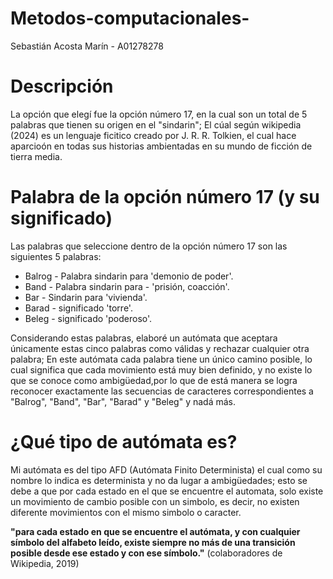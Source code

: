 # Metodos-computacionales-
Sebastián Acosta Marín - A01278278

# Descripción 
La opción que elegí fue la opción número 17, en la cual son un total de 5 palabras que tienen su origen en el "sindarin"; El cúal según wikipedia (2024) es un lenguaje ficitico creado por J. R. R. Tolkien, el cual hace aparcioón en todas sus historias ambientadas en su mundo de ficción de tierra media.

# Palabra de la opción número 17 (y su significado)
Las palabras que seleccione dentro de la opción número 17 son las siguientes 5 palabras:
- Balrog - Palabra sindarin para 'demonio de poder'.
- Band - Palabra sindarin para - 'prisión, coacción'.
- Bar - Sindarin para 'vivienda'.
- Barad - significado 'torre'.
- Beleg - significado 'poderoso'.

Considerando estas palabras, elaboré un autómata que aceptara únicamente estas cinco palabras como válidas y rechazar cualquier otra palabra; En este autómata cada palabra tiene un único camino posible, lo cual significa que cada movimiento está muy bien definido, y no existe lo que se conoce como ambigüedad,por lo que de está manera se logra reconocer exactamente las secuencias de caracteres correspondientes a "Balrog", "Band", "Bar", "Barad" y "Beleg" y nadá más.

# ¿Qué tipo de autómata es? 

Mi autómata es del tipo AFD (Autómata Finito Determinista) el cual como su nombre lo indica es determinista y no da lugar a ambigüedades; esto se debe a que por cada estado en el que se encuentre el automata, solo existe un movimiento de cambio posible con un simbolo, es decir, no existen diferente movimientos con el mismo simbolo o caracter.

**"para cada estado en que se encuentre el autómata, y con cualquier símbolo del alfabeto leído, existe siempre no más de una transición posible desde ese estado y con ese símbolo."** (colaboradores de Wikipedia, 2019)






